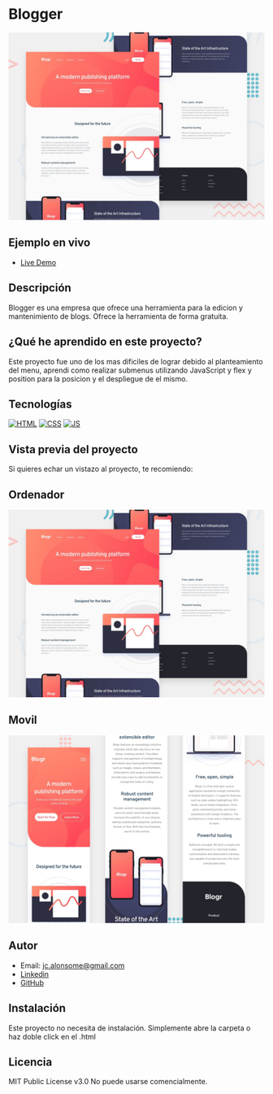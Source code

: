 # Blogger

![Imagen del proyecto](https://github.com/JuanCarlosAlo/Blogger/blob/main/images/awqnouxukwefdkaqt5iq.jpg?raw=true)

## Ejemplo en vivo

- [Live Demo](https://juancarlosalo.github.io/Blogger/)

## Descripción

Blogger es una empresa que ofrece una herramienta para la edicion y mantenimiento de blogs. Ofrece la herramienta de forma gratuita.

## ¿Qué he aprendido en este proyecto?

Este proyecto fue uno de los mas dificiles de lograr debido al planteamiento del menu, aprendi como realizar submenus utilizando JavaScript y flex y position para la posicion y el despliegue de el mismo.

## Tecnologías

<!-- Iconos sacados de: https://github.com/hendrasob/badges/blob/master/README.md y https://github.com/alexandresanlim/Badges4-README.md-Profile -->

[![HTML](https://img.shields.io/badge/HTML5-E34F26?style=for-the-badge&logo=html5&logoColor=white)](https://es.wikipedia.org/wiki/HTML5)
[![CSS](https://img.shields.io/badge/CSS3-1572B6?style=for-the-badge&logo=css3&logoColor=white)](https://es.wikipedia.org/wiki/CSS)
[![JS](https://img.shields.io/badge/JavaScript-F7DF1E?style=for-the-badge&logo=javascript&logoColor=black)](https://es.wikipedia.org/wiki/JavaScript)

## Vista previa del proyecto

Si quieres echar un vistazo al proyecto, te recomiendo:

## Ordenador

![Captura del proyecto](https://github.com/JuanCarlosAlo/Blogger/blob/main/images/awqnouxukwefdkaqt5iq.jpg?raw=true)

## Movil

![Captura del proyecto](https://github.com/JuanCarlosAlo/Blogger/blob/main/images/th5eozdywkv9090e7nks.jpg?raw=true)

## Autor

- Email: jc.alonsome@gmail.com
- [Linkedin](https://www.linkedin.com/in/juan-carlos-alonso-966280166/)
- [GitHub](https://github.com/JuanCarlosAlo)

## Instalación

Este proyecto no necesita de instalación. Simplemente abre la carpeta o haz doble click en el .html

## Licencia

MIT Public License v3.0
No puede usarse comencialmente.
